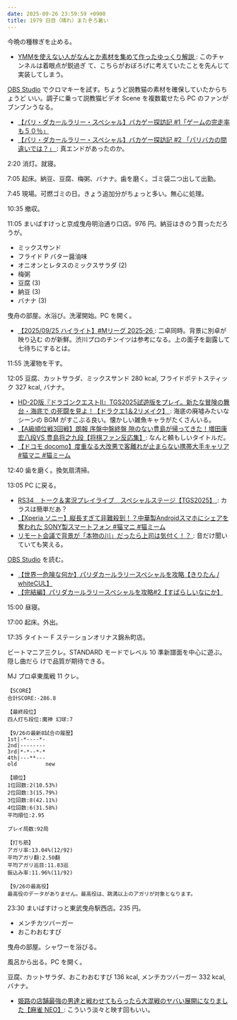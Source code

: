 ```yaml
---
date: 2025-09-26 23:59:59 +0900
title: 1979 日目（晴れ）またぞろ暑い
---
```


今晩の種稼ぎを止める。

* [YMMを使えない人がなんとか素材を集めて作ったゆっくり解説
  ](https://www.youtube.com/watch?v=V2tf8qS_MTA): このチャンネルは着眼点が鋭過ぎ
  て、こちらがおぼろげに考えていたことを先んじて実装してしまう。

[OBS Studio] でクロマキーを試す。ちょうど説教猫の素材を確保していたからちょうど
いい。調子に乗って説教猫ビデオ Scene を複数載せたら PC のファンがブンブンうなる。

* [【パリ・ダカールラリー・スペシャル】バカゲー探訪記 #1「ゲームの完走率も５０％」
  ](https://www.youtube.com/watch?v=_czNgjl5bbY)
* [【パリ・ダカールラリー・スペシャル】バカゲー探訪記 #2 「パリバカの間違いでは？」
  ](https://www.youtube.com/watch?v=BBSKgGlu8MU): 真エンドがあったのか。

2:20 消灯。就寝。

7:05 起床。納豆、豆腐、梅粥、バナナ。歯を磨く。ゴミ袋二つ出して出勤。

7:45 現場。可燃ゴミの日。きょう追加分がちょっと多い。無心に処理。

10:35 撤収。

11:05 まいばすけっと京成曳舟明治通り口店。976 円。納豆はきのう買っただろうが。

* ミックスサンド
* フライド P バター醤油味
* オニオンとレタスのミックスサラダ (2)
* 梅粥
* 豆腐 (3)
* 納豆 (3)
* バナナ (3)

曳舟の部屋。水浴び。洗濯開始。PC を開く。

* [【2025/09/25 ハイライト】#Mリーグ 2025-26
  ](https://www.youtube.com/watch?v=a9W6sHA6VXs): 二卓同時。背景に別卓が映り込む
  のが新鮮。渋川プロのチンイツは参考になる。上の面子を副露して七待ちにするとは。

11:55 洗濯物を干す。

12:05 豆腐、カットサラダ、ミックスサンド 280 kcal, フライドポテトスティック 327
kcal, バナナ。

* [HD-2D版『ドラゴンクエストII』TGS2025試遊版をプレイ。新たな冒険の舞台・海底で
  の死闘を見よ！【ドラクエ1＆2リメイク】
  ](https://www.youtube.com/watch?v=fraJ-VVeWPw): 海底の廃墟みたいなシーンの BGM
  がすこぶる良い。懐かしい雑魚キャラがたくさんいる。
* [【A級順位戦3回戦】朗報 序盤中盤終盤 隙のない豊島が帰ってきた！増田康宏八段VS
  豊島将之九段【将棋ファン反応集】](https://www.youtube.com/watch?v=qnV31kmd1Vk):
  なんと頼もしいタイトルだ。
* [【ドコモ docomo】度重なる大改悪で客離れが止まらない携帯大手キャリア #猫マニ
  #猫ミーム](https://www.youtube.com/watch?v=Tu0ppl_WE_M)

12:40 歯を磨く。換気扇清掃。

13:05 PC に戻る。

* [RS34　トーク＆実況プレイライブ　スペシャルステージ【TGS2025】
  ](https://www.youtube.com/watch?v=BqqgltuwFSk): カラスは簡単だあ？
* [【Xperia ソニー】縦長すぎて非難殺到！？中華製Androidスマホにシェアを奪われた
  SONY製スマートフォン #猫マニ #猫ミーム
  ](https://www.youtube.com/watch?v=Ldi9-vLvBw8)
* [リモート会議で背景が「本物の川」だったら上司は気付く！？
  ](https://www.youtube.com/watch?v=qnMxf1CBjPI): 音だけ聞いていても笑える。

[OBS Studio] を読む。

* [【世界一危険な何か】パリダカールラリースペシャルを攻略【きりたん / whiteCUL】
  ](https://www.youtube.com/watch?v=ah0JT8nz_xk)
* [【完結編】パリダカールラリースペシャルを攻略#2【すばらしいなにか】
  ](https://www.youtube.com/watch?v=sLTK3mHTWJg)

15:00 昼寝。

17:00 起床。外出。

17:35 タイトー F ステーションオリナス錦糸町店。

ビートマニア三クレ。STANDARD モードでレベル 10 準新譜面を中心に遊ぶ。隠し曲だら
けで品質が期待できる。

MJ プロ卓東風戦 11 クレ。

```text
【SCORE】
合計SCORE:-286.8

【最終段位】
四人打ち段位:魔神 幻球:7

【9/26の最新8試合の履歴】
1st|-*----*-
2nd|--------
3rd|*-*--*-*
4th|---**---
old         new

【順位】
1位回数:2(10.53%)
2位回数:3(15.79%)
3位回数:8(42.11%)
4位回数:6(31.58%)
平均順位:2.95

プレイ局数:92局

【打ち筋】
アガリ率:13.04%(12/92)
平均アガリ翻:2.50翻
平均アガリ巡目:11.83巡
振込み率:11.96%(11/92)

【9/26の最高役】
最高役のデータがありません。最高役は、跳満以上のアガリが対象となります。
```

23:30 まいばすけっと東武曳舟駅西店。235 円。

* メンチカツバーガー
* おこわおむすび

曳舟の部屋。シャワーを浴びる。

風呂から出る。PC を開く。

豆腐、カットサラダ、おこわおむすび 136 kcal, メンチカツバーガー 332 kcal, バナナ。

* [姫路の店舗最強の男達と戦わせてもらったら大混戦のヤバい展開になりました【麻雀
  NEO】](https://www.youtube.com/watch?v=oB_EQzqRjnE): こういう淡々と映す回もいい。

[OBS Studio]: <https://obsproject.com/>
